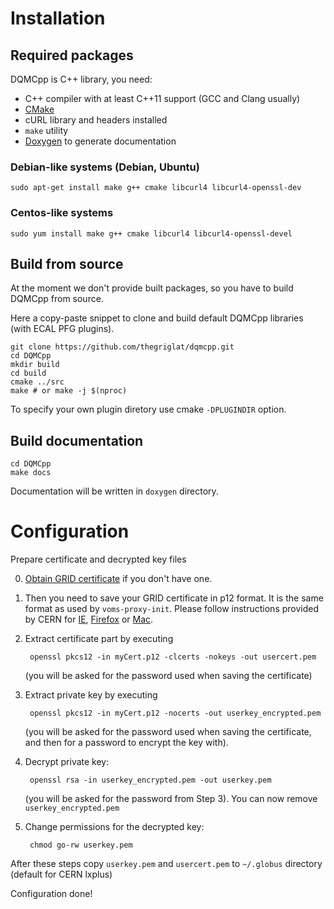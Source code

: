 # Installation

## Required packages

DQMCpp is C++ library, you need:

 * C++ compiler with at least C++11 support (GCC and Clang usually) 
 * [CMake](https://cmake.org/)
 * cURL library and headers installed
 * `make` utility
 * [Doxygen](https://www.doxygen.nl/index.html) to generate documentation


### Debian-like systems (Debian, Ubuntu)

    sudo apt-get install make g++ cmake libcurl4 libcurl4-openssl-dev

### Centos-like systems

    sudo yum install make g++ cmake libcurl4 libcurl4-openssl-devel

## Build from source

At the moment we don't provide built packages, so you have to build DQMCpp from source.

Here a copy-paste snippet to clone and build default DQMCpp libraries (with ECAL PFG plugins).

    git clone https://github.com/thegriglat/dqmcpp.git
    cd DQMCpp
    mkdir build
    cd build
    cmake ../src
    make # or make -j $(nproc)

To specify your own plugin diretory use cmake `-DPLUGINDIR` option.


## Build documentation

    cd DQMCpp
    make docs

Documentation will be written in `doxygen` directory.

# Configuration

Prepare certificate and decrypted key files

0. [Obtain GRID certificate](https://ca.cern.ch/ca/) if you don't have one.

1. Then you need to save your GRID certificate in p12 format. It is the same format as used by `voms-proxy-init`. Please follow instructions provided by CERN for [IE](https://ca.cern.ch/ca/Help/?kbid=031015), [Firefox](https://ca.cern.ch/ca/Help/?kbid=040111) or [Mac](https://ca.cern.ch/ca/Help/?kbid=060111).


2. Extract certificate part by executing

        openssl pkcs12 -in myCert.p12 -clcerts -nokeys -out usercert.pem

    (you will be asked for the password used when saving the certificate)

3. Extract private key by executing

        openssl pkcs12 -in myCert.p12 -nocerts -out userkey_encrypted.pem

    (you will be asked for the password used when saving the certificate, and then for a password to encrypt the key with).

4. Decrypt private key:

        openssl rsa -in userkey_encrypted.pem -out userkey.pem

    (you will be asked for the password from Step 3). You can now remove `userkey_encrypted.pem`

5. Change permissions for the decrypted key:

        chmod go-rw userkey.pem


After these steps copy `userkey.pem` and `usercert.pem` to `~/.globus` directory (default for CERN lxplus)

Configuration done!